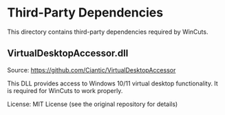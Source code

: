 # Third-Party Dependencies

This directory contains third-party dependencies required by WinCuts.

## VirtualDesktopAccessor.dll

Source: https://github.com/Ciantic/VirtualDesktopAccessor

This DLL provides access to Windows 10/11 virtual desktop functionality. It is required for WinCuts to work properly.

License: MIT License (see the original repository for details) 